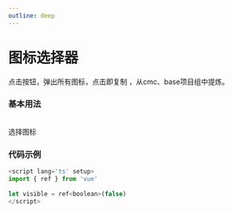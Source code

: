 ```yaml
---
outline: deep
---
```


# 图标选择器
点击按钮，弹出所有图标，点击即复制 ，从cmc、base项目组中提炼。
### 基本用法
<br>
<div>
    <m-choose-icon title="选择图标" v-model:visible="visible">选择图标</m-choose-icon>
</div>

<script  setup>
import { ref } from 'vue';

let visible = ref(false)
</script>
### 代码示例
```js
<script lang='ts' setup>
import { ref } from 'vue'
  
let visible = ref<boolean>(false)
</script>
```
